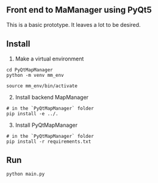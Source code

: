 ## Front end to MaManager using PyQt5

This is a basic prototype. It leaves a lot to be desired.

## Install

1) Make a virtual environment

```
cd PyQtMapManager
python -m venv mm_env

source mm_env/bin/activate
```

2) Install backend MapManager

```
# in the `PyQtMapManager` folder
pip install -e ../.
```

3) Install PyQtMapManager

```
# in the `PyQtMapManager` folder
pip install -r requirements.txt
```

## Run

```
python main.py
```